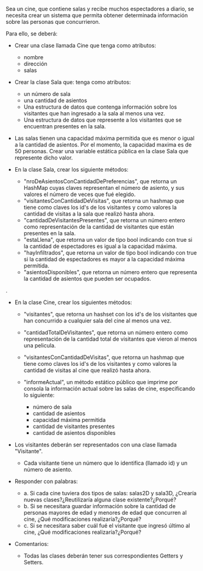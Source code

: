 Sea un cine, que contiene salas y recibe muchos espectadores a diario, se necesita crear un sistema que 
permita obtener determinada información sobre las personas que concurrieron. 

Para ello, se deberá:

- Crear una clase llamada Cine que tenga como atributos:
	- nombre
	- dirección
	- salas

- Crear la clase Sala que: tenga como atributos:
	- un número de sala 
	- una cantidad de asientos
	- Una estructura de datos que contenga información sobre los visitantes que han ingresado a la sala al menos una vez.
	- Una estructura de datos que represente a los visitantes que se encuentran presentes en la sala.

- Las salas tienen una capacidad máxima permitida que es menor o igual a la cantidad de asientos. 
  Por el momento, la capacidad maxima es de 50 personas. Crear una variable estática pública en la clase Sala que 
  represente dicho valor. 
  
- En la clase Sala, crear los siguiente métodos:

	- "nroDeAsientosConCantidadDePreferencias", que retorna un HashMap cuyas claves representan el número de asiento, y sus 
	   valores el número de veces que fué elegido.
	- "visitantesConCantidadDeVisitas", que retorna un hashmap que tiene como
	claves los id's de los visitantes y como valores la cantidad de visitas a la sala
	que realizó hasta ahora.
	- "cantidadDeVisitantesPresentes", que retorna un número entero como representación
	de la cantidad de visitantes que están presentes en la sala.
	- "estaLlena", que retorna un valor de tipo bool indicando con true si la cantidad de
	espectadores es igual a la capacidad máxima.
	- "hayInfiltrados", que retorna un valor de tipo bool indicando con true si la cantidad
	de espectadores es mayor a la capacidad máxima permitida.
	- "asientosDisponibles", que retorna un número entero que representa la cantidad de asientos que pueden ser ocupados. 

.
- En la clase Cine, crear los siguientes métodos:
	- "visitantes", que retorna un hashset con los id's de los visitantes
	que han concurrido a cualquier sala del cine al menos una vez.
	- "cantidadTotalDeVisitantes", que retorna un número entero como representación
	de la cantidad total de visitantes que vieron al menos una pelicula.
	- "visitantesConCantidadDeVisitas", que retorna un hashmap que tiene como
	claves los id's de los visitantes y como valores la cantidad de visitas al cine
	que realizó hasta ahora.

	- "informeActual", un método estático público que imprime por consola la información actual sobre las salas de cine, 
	especificando lo siguiente:
		- número de sala
		- cantidad de asientos
		- capacidad máxima permitida
		- cantidad de visitantes presentes
		- cantidad de asientos disponibles


- Los visitantes deberán ser representados con una clase llamada "Visitante".
	- Cada visitante tiene un número que lo identifica (llamado id) y un número de asiento.
	
- Responder con palabras:
	- a. Si cada cine tuviera dos tipos de salas: salas2D y sala3D,
	¿Crearía nuevas clases?¿Reutilizaría alguna clase existente?¿Porqué?
	- b. Si se necesitara guardar información sobre la cantidad de personas mayores de edad
	y menores de edad que concurren al cine, ¿Qué modificaciones realizaría?¿Porqué?
	- c. Si se necesitara saber cuál fué el visitante que ingresó último al cine, 
	¿Qué modificaciones realizaría?¿Porqué?
  
- Comentarios:
  - Todas las clases deberán tener sus correspondientes Getters y Setters.
  


